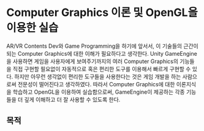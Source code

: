 # Computer Graphics 이론 및 OpenGL을 이용한 실습
AR/VR Contents Dev와 Game Programming을 하기에 앞서서, 이 기술들의 근간이 되는 Computer Graphics에 대한 이해가 필요하다고 생각한다.
Unity GameEngine을 사용하면 게임을 사용자에게 보여주기까지의 여러 Computer Graphics의 기능들을 직접 구현할 필요없이 자동적으로 혹은 편리한 도구를 이용해서 빠르게 구현할 수 있다.
하지만 아무런 생각없이 편리한 도구들을 사용한다는 것은 게임 개발을 하는 사람으로써 전문성이 떨어진다고 생각하였다.
따라서 Computer Graphics에 대한 이론지식을 학습하고 OpenGL을 이용하여 실습함으로써, GameEngine이 제공하는 각종 기능들을 더 깊게 이해하고 더 잘 사용할 수 있도록 한다.

## 목적
